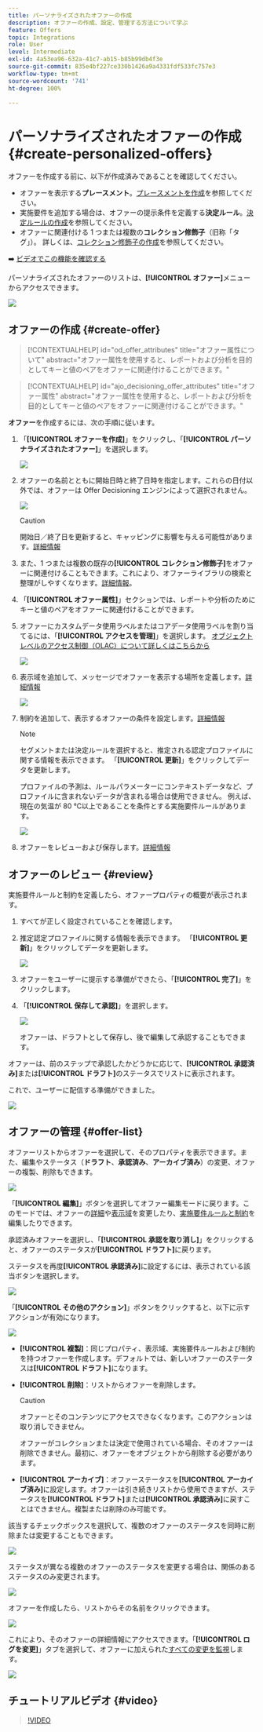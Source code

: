 ```yaml
---
title: パーソナライズされたオファーの作成
description: オファーの作成、設定、管理する方法について学ぶ
feature: Offers
topic: Integrations
role: User
level: Intermediate
exl-id: 4a53ea96-632a-41c7-ab15-b85b99db4f3e
source-git-commit: 835e4bf227ce330b1426a9a4331fdf533fc757e3
workflow-type: tm+mt
source-wordcount: '741'
ht-degree: 100%

---
```


# パーソナライズされたオファーの作成 {#create-personalized-offers}

オファーを作成する前に、以下が作成済みであることを確認してください。

* オファーを表示する&#x200B;**プレースメント**。[プレースメントを作成](../offer-library/creating-placements.md)を参照してください。
* 実施要件を追加する場合は、オファーの提示条件を定義する&#x200B;**決定ルール**。[決定ルールの作成](../offer-library/creating-decision-rules.md)を参照してください。
* オファーに関連付ける 1 つまたは複数の&#x200B;**コレクション修飾子**（旧称「タグ」）。 詳しくは、[コレクション修飾子の作成](../offer-library/creating-tags.md)を参照してください。

➡️ [ビデオでこの機能を確認する](#video)

パーソナライズされたオファーのリストは、**[!UICONTROL オファー]**&#x200B;メニューからアクセスできます。

![](../assets/offers_list.png)

## オファーの作成 {#create-offer}

>[!CONTEXTUALHELP]
>id="od_offer_attributes"
>title="オファー属性について"
>abstract="オファー属性を使用すると、レポートおよび分析を目的としてキーと値のペアをオファーに関連付けることができます。"

>[!CONTEXTUALHELP]
>id="ajo_decisioning_offer_attributes"
>title="オファー属性"
>abstract="オファー属性を使用すると、レポートおよび分析を目的としてキーと値のペアをオファーに関連付けることができます。"

**オファー**&#x200B;を作成するには、次の手順に従います。

1. 「**[!UICONTROL オファーを作成]**」をクリックし、「**[!UICONTROL パーソナライズされたオファー]**」を選択します。

   ![](../assets/create_offer.png)

1. オファーの名前とともに開始日時と終了日時を指定します。これらの日付以外では、オファーは Offer Decisioning エンジンによって選択されません。

   ![](../assets/offer_details.png)

   >[!CAUTION]
   >
   >開始日／終了日を更新すると、キャッピングに影響を与える可能性があります。[詳細情報](add-constraints.md#capping-change-date)

1. また、1 つまたは複数の既存の&#x200B;**[!UICONTROL コレクション修飾子]**&#x200B;をオファーに関連付けることもできます。これにより、オファーライブラリの検索と整理がしやすくなります。[詳細情報](creating-tags.md)。

1. 「**[!UICONTROL オファー属性]**」セクションでは、レポートや分析のためにキーと値のペアをオファーに関連付けることができます。

1. オファーにカスタムデータ使用ラベルまたはコアデータ使用ラベルを割り当てるには、「**[!UICONTROL アクセスを管理]**」を選択します。 [オブジェクトレベルのアクセス制御（OLAC）について詳しくはこちらから](../../administration/object-based-access.md)

   ![](../assets/offer_manage-access.png)

1. 表示域を追加して、メッセージでオファーを表示する場所を定義します。[詳細情報](add-representations.md)

   ![](../assets/channel-placement.png)

1. 制約を追加して、表示するオファーの条件を設定します。[詳細情報](add-constraints.md)

   >[!NOTE]
   >
   >セグメントまたは決定ルールを選択すると、推定される認定プロファイルに関する情報を表示できます。 「**[!UICONTROL 更新]**」をクリックしてデータを更新します。
   >
   >プロファイルの予測は、ルールパラメーターにコンテキストデータなど、プロファイルに含まれないデータが含まれる場合は使用できません。 例えば、現在の気温が 80 ℃以上であることを条件とする実施要件ルールがあります。

   ![](../assets/offer-constraints-example.png)

1. オファーをレビューおよび保存します。[詳細情報](#review)

## オファーのレビュー {#review}

実施要件ルールと制約を定義したら、オファープロパティの概要が表示されます。

1. すべてが正しく設定されていることを確認します。

1. 推定認定プロファイルに関する情報を表示できます。 「**[!UICONTROL 更新]**」をクリックしてデータを更新します。

   ![](../assets/offer-summary-estimate.png)

1. オファーをユーザーに提示する準備ができたら、「**[!UICONTROL 完了]**」をクリックします。

1. 「**[!UICONTROL 保存して承認]**」を選択します。

   ![](../assets/offer_review.png)

   オファーは、ドラフトとして保存し、後で編集して承認することもできます。

オファーは、前のステップで承認したかどうかに応じて、**[!UICONTROL 承認済み]**&#x200B;または&#x200B;**[!UICONTROL ドラフト]**&#x200B;のステータスでリストに表示されます。

これで、ユーザーに配信する準備ができました。

![](../assets/offer_created.png)

## オファーの管理 {#offer-list}

オファーリストからオファーを選択して、そのプロパティを表示できます。また、編集やステータス（**ドラフト**、**承認済み**、**アーカイブ済み**）の変更、オファーの複製、削除もできます。

![](../assets/offer_created.png)

「**[!UICONTROL 編集]**」ボタンを選択してオファー編集モードに戻ります。このモードでは、オファーの[詳細](#create-offer)や[表示域](#representations)を変更したり、[実施要件ルールと制約](#eligibility)を編集したりできます。

承認済みオファーを選択し、「**[!UICONTROL 承認を取り消し]**」をクリックすると、オファーのステータスが&#x200B;**[!UICONTROL ドラフト]**&#x200B;に戻ります。

ステータスを再度&#x200B;**[!UICONTROL 承認済み]**&#x200B;に設定するには、表示されている該当ボタンを選択します。

![](../assets/offer_approve.png)

「**[!UICONTROL その他のアクション]**」ボタンをクリックすると、以下に示すアクションが有効になります。

![](../assets/offer_more-actions.png)

* **[!UICONTROL 複製]**：同じプロパティ、表示域、実施要件ルールおよび制約を持つオファーを作成します。デフォルトでは、新しいオファーのステータスは&#x200B;**[!UICONTROL ドラフト]**&#x200B;になります。
* **[!UICONTROL 削除]**：リストからオファーを削除します。

   >[!CAUTION]
   >
   >オファーとそのコンテンツにアクセスできなくなります。このアクションは取り消しできません。
   >
   >オファーがコレクションまたは決定で使用されている場合、そのオファーは削除できません。最初に、オファーをオブジェクトから削除する必要があります。

* **[!UICONTROL アーカイブ]**：オファーステータスを&#x200B;**[!UICONTROL アーカイブ済み]**&#x200B;に設定します。オファーは引き続きリストから使用できますが、ステータスを&#x200B;**[!UICONTROL ドラフト]**&#x200B;または&#x200B;**[!UICONTROL 承認済み]**&#x200B;に戻すことはできません。複製または削除のみ可能です。

該当するチェックボックスを選択して、複数のオファーのステータスを同時に削除または変更することもできます。

![](../assets/offer_multiple-selection.png)

ステータスが異なる複数のオファーのステータスを変更する場合は、関係のあるステータスのみ変更されます。

![](../assets/offer_change-status.png)

オファーを作成したら、リストからその名前をクリックできます。

![](../assets/offer_click-name.png)

これにより、そのオファーの詳細情報にアクセスできます。「**[!UICONTROL ログを変更]**」タブを選択して、オファーに加えられた[すべての変更を監視](../get-started/user-interface.md#monitoring-changes)します。

![](../assets/offer_information.png)

## チュートリアルビデオ {#video}

>[!VIDEO](https://video.tv.adobe.com/v/329375?quality=12)
